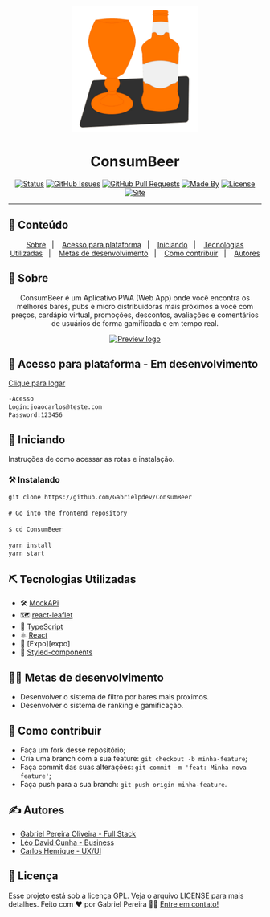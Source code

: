 <p align="center">
  <a href="" rel="noopener">
 <img src=".github\logo.png" alt="Project logo" width=250px></a>
</p>

<h1 align="center">ConsumBeer</h1>

<div align="center">

[![Status](https://img.shields.io/badge/status-active-success.svg)]()
[![GitHub Issues](https://img.shields.io/github/languages/count/Gabrielpdev/ConsumBeer)]()
[![GitHub Pull Requests](https://img.shields.io/github/last-commit/Gabrielpdev/ConsumBeer)]()
[![Made By](https://img.shields.io/badge/Made%20By-Krakatoa%20Team-brightgreen)]()
[![License](https://img.shields.io/badge/license-GPL-blue)](/LICENSE.gpl)
[![Site](https://img.shields.io/badge/Clique%20me-%20para%20visualizar%20a%20plataforma-brightgreen)](https://consumbeer.herokuapp.com/)

</div>

---


## 📝 Conteúdo
<p align="center">
<a href="#about">Sobre</a>&nbsp;&nbsp;&nbsp;|&nbsp;&nbsp;&nbsp;
<a href="#dev_acess">Acesso para plataforma</a>&nbsp;&nbsp;&nbsp;|&nbsp;&nbsp;&nbsp;
<a href="#getting_started">Iniciando</a>&nbsp;&nbsp;&nbsp;|&nbsp;&nbsp;&nbsp;
<a href="#built_using">Tecnologias Utilizadas</a>&nbsp;&nbsp;&nbsp;|&nbsp;&nbsp;&nbsp;
<a href="#roadmap">Metas de desenvolvimento</a>&nbsp;&nbsp;&nbsp;|&nbsp;&nbsp;&nbsp;
<a href="#contribute">Como contribuir</a>&nbsp;&nbsp;&nbsp;|&nbsp;&nbsp;&nbsp;
<a href="#authors">Autores</a>
</p>


## 🧐 Sobre <a name = "about"></a>

<p align="center">ConsumBeer é um Aplicativo PWA (Web App) onde você encontra os melhores bares, pubs e micro distribuidoras mais próximos a você com preços, cardápio virtual, promoções, descontos, avaliações e comentários de usuários de forma gamificada e em tempo real.
    <br> 
</p>

<p align="center">
  <a href="" rel="noopener">
 <img width=650px src=".github\preview.gif" alt="Preview logo"></a>
</p>



## 🔩 Acesso para plataforma - Em desenvolvimento <a name = "dev_acess"></a>

[Clique para logar](https://consumbeer.herokuapp.com)

```
-Acesso 
Login:joaocarlos@teste.com
Password:123456

```

## 🏁 Iniciando <a name = "getting_started"></a>

Instruções de como acessar as rotas e instalação.

### ⚒ Instalando <a name = "installing"></a>

```
git clone https://github.com/Gabrielpdev/ConsumBeer

# Go into the frontend repository

$ cd ConsumBeer
 
yarn install
yarn start
```

## ⛏️ Tecnologias Utilizadas <a name = "built_using"></a>

- 🛠 [MockAPi][mock-api]
- 🗺️ [react-leaflet][react-leaflet]
- 🔵 [TypeScript][typescript]
- ⚛️ [React][reactjs]
- 🔼 [Expo][expo]
- 💅 [Styled-components]

## 👨‍💼 Metas de desenvolvimento <a name = "roadmap"></a>

- Desenvolver o sistema de filtro por bares mais proximos.
- Desenvolver o sistema de ranking e gamificação.

## 🤔 Como contribuir <a name = "contribute"></a>

- Faça um fork desse repositório;
- Cria uma branch com a sua feature: `git checkout -b minha-feature`;
- Faça commit das suas alterações: `git commit -m 'feat: Minha nova feature'`;
- Faça push para a sua branch: `git push origin minha-feature`.

## ✍️ Autores <a name = "authors"></a>

- [Gabriel Pereira Oliveira -	Full Stack](https://www.linkedin.com/in/gabriel-pereira-oliveira-78b1801ab/)
- [Léo David Cunha -	Business](https://www.linkedin.com/in/leodavidbr/)
- [Carlos Henrique - UX/UI](https://www.linkedin.com/in/carlos-henrique-704aa91a9/)

## 📝 Licença

Esse projeto está sob a licença GPL. Veja o arquivo [LICENSE](/LICENSE.gpl) para mais detalhes.
Feito com ❤️ por Gabriel Pereira 👋🏽 [Entre em contato!](https://www.linkedin.com/in/gabriel-pereira-oliveira-78b1801ab/)

[mock-api]: https://mockapi.io/projects
[react-leaflet]: https://react-leaflet.js.org/
[typescript]: https://www.typescriptlang.org/
[reactjs]: https://reactjs.org
[yarn]: https://yarnpkg.com/
[vscode]: https://code.visualstudio.com/
[license]: https://opensource.org/licenses/MIT
[styled-components]:https://styled-components.com/


